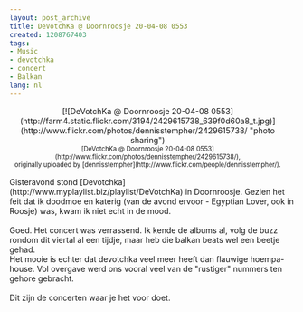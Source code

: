 ```yaml
---
layout: post_archive
title: DeVotchKa @ Doornroosje 20-04-08 0553
created: 1208767403
tags:
- Music
- devotchka
- concert
- Balkan
lang: nl
---
```

<style type="text/css">.flickr-photo { border: solid 1px #000000; }.flickr-frame { float: left; text-align: center; margin-right: 15px; margin-bottom: 15px; }.flickr-caption { font-size: 0.8em; margin-top: 0px; }</style><div class="flickr-frame">[![DeVotchKa @ Doornroosje 20-04-08 0553](http://farm4.static.flickr.com/3194/2429615738_639f0d60a8_t.jpg)](http://www.flickr.com/photos/dennisstempher/2429615738/ "photo sharing")<br /><span class="flickr-caption">[DeVotchKa @ Doornroosje 20-04-08 0553](http://www.flickr.com/photos/dennisstempher/2429615738/),<br /> originally uploaded by [dennisstempher](http://www.flickr.com/people/dennisstempher/).</span></div>Gisteravond stond [Devotchka](http://www.myplaylist.biz/playlist/DeVotchKa) in Doornroosje. Gezien het feit dat ik doodmoe en katerig (van de avond ervoor - Egyptian Lover, ook in Roosje) was, kwam ik niet echt in de mood.<br /><!--break--><br />Goed. Het concert was verrassend. Ik kende de albums al, volg de buzz rondom dit viertal al een tijdje, maar heb die balkan beats wel een beetje gehad. <br />Het mooie is echter dat devotchka veel meer heeft dan flauwige hoempa-house. Vol overgave werd ons vooral veel van de "rustiger" nummers ten gehore gebracht. <br /><br />Dit zijn de concerten waar je het voor doet.<br clear="all" />

